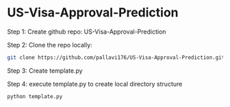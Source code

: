 # US-Visa-Approval-Prediction

Step 1: Create github repo: US-Visa-Approval-Prediction

Step 2: Clone the repo locally:
```bash
git clone https://github.com/pallavi176/US-Visa-Approval-Prediction.git
```

Step 3: Create template.py

Step 4: execute template.py to create local directory structure
```bash
python template.py
```

